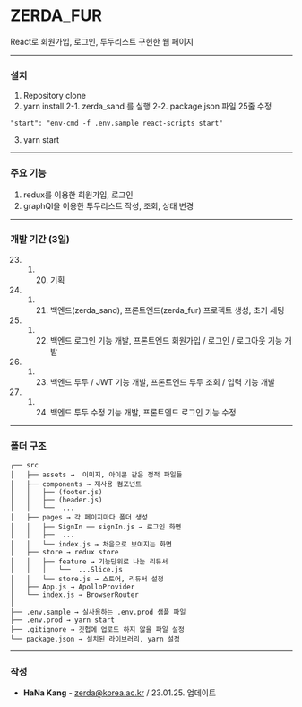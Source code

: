 # ZERDA_FUR
React로 회원가입, 로그인, 투두리스트 구현한 웹 페이지
***

### 설치
1. Repository clone
2. yarn install
2-1. zerda_sand 를 실행
2-2. package.json 파일 25줄 수정 
```
"start": "env-cmd -f .env.sample react-scripts start"
```
3. yarn start

***
### 주요 기능
1. redux를 이용한 회원가입, 로그인
2. graphQl을 이용한 투두리스트 작성, 조회, 상태 변경

***
### 개발 기간 (3일)
23. 01. 20. 기획
23. 01. 21. 백엔드(zerda_sand), 프론트엔드(zerda_fur) 프로젝트 생성, 초기 세팅
23. 01. 22. 백엔드 로그인 기능 개발, 프론트엔드 회원가입 / 로그인 / 로그아웃 기능 개발
23. 01. 23. 백엔드 투두 / JWT 기능 개발, 프론트엔드 투두 조회 / 입력 기능 개발
23. 01. 24. 백엔드 투두 수정 기능 개발, 프론트엔드 로그인 기능 수정

***
### 폴더 구조
```
┌── src
│   ├── assets →  이미지, 아이콘 같은 정적 파일들
│   ├── components → 재사용 컴포넌트
│   │   ├── (footer.js)
│   │   ├── (header.js)
│   │   └──  ...
│   ├── pages → 각 페이지마다 폴더 생성
│   │   ├── SignIn ── signIn.js → 로그인 화면
│   │   ├──  ...
│   │   └── index.js → 처음으로 보여지는 화면
│   ├── store → redux store
│   │   ├── feature → 기능단위로 나눈 리듀서
│   │   │   └──  ...Slice.js
│   │   └── store.js → 스토어, 리듀서 설정
│   ├── App.js → ApolloProvider
│   └── index.js → BrowserRouter
│
├── .env.sample → 실사용하는 .env.prod 샘플 파일
├── .env.prod → yarn start
├── .gitignore → 깃헙에 업로드 하지 않을 파일 설정
└── package.json → 설치된 라이브러리, yarn 설정
``` 
***

### 작성
  - **HaNa Kang** - <zerda@korea.ac.kr> / 23.01.25. 업데이트
